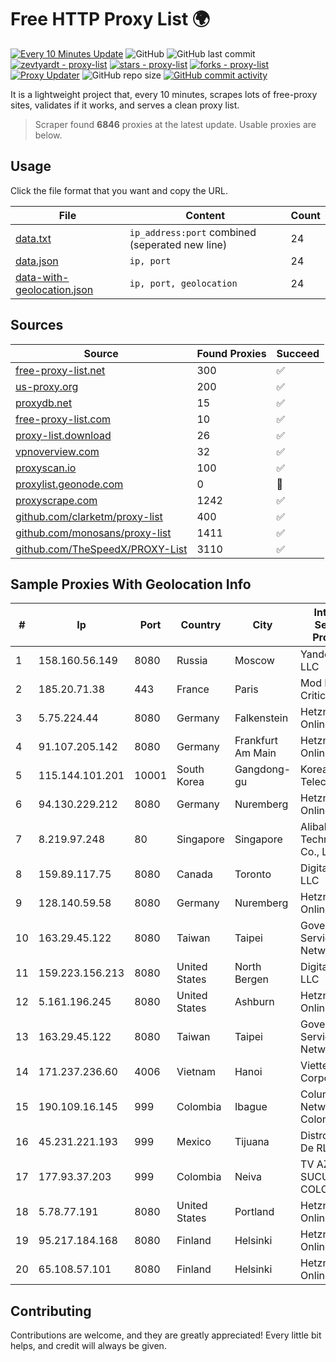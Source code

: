 
# Free HTTP Proxy List 🌍

[![Every 10 Minutes Update](https://github.com/mertguvencli/http-proxy-list/actions/workflows/main.yml/badge.svg?branch=main)](https://github.com/mertguvencli/http-proxy-list/actions/workflows/main.yml)
![GitHub](https://img.shields.io/github/license/mertguvencli/http-proxy-list)
![GitHub last commit](https://img.shields.io/github/last-commit/mertguvencli/http-proxy-list)
[![zevtyardt - proxy-list](https://img.shields.io/static/v1?label=zevtyardt&message=proxy-list&color=blue&logo=github)](https://github.com/zevtyardt/proxy-list "Go to GitHub repo")
[![stars - proxy-list](https://img.shields.io/github/stars/zevtyardt/proxy-list?style=social)](https://github.com/zevtyardt/proxy-list)
[![forks - proxy-list](https://img.shields.io/github/forks/zevtyardt/proxy-list?style=social)](https://github.com/zevtyardt/proxy-list)
[![Proxy Updater](https://github.com/zevtyardt/proxy-list/workflows/Proxy%20Updater/badge.svg)](https://github.com/zevtyardt/proxy-list/actions?query=workflow:"Proxy+Updater")
![GitHub repo size](https://img.shields.io/github/repo-size/zevtyardt/proxy-list)
[![GitHub commit activity](https://img.shields.io/github/commit-activity/m/zevtyardt/proxy-list?logo=commits)](https://github.com/zevtyardt/proxy-list/commits/main)

It is a lightweight project that, every 10 minutes, scrapes lots of free-proxy sites, validates if it works, and serves a clean proxy list.

> Scraper found **6846** proxies at the latest update. Usable proxies are below.

## Usage

Click the file format that you want and copy the URL.

|File|Content|Count|
|----|-------|-----|
|[data.txt](https://raw.githubusercontent.com/mertguvencli/http-proxy-list/main/proxy-list/data.txt)|`ip_address:port` combined (seperated new line)|24|
|[data.json](https://raw.githubusercontent.com/mertguvencli/http-proxy-list/main/proxy-list/data.json)|`ip, port`|24|
|[data-with-geolocation.json](https://raw.githubusercontent.com/mertguvencli/http-proxy-list/main/proxy-list/data-with-geolocation.json)|`ip, port, geolocation`|24|

## Sources

|Source|Found Proxies|Succeed|
|------|-------------|-------|
|[free-proxy-list.net](https://free-proxy-list.net)|300|✅|
|[us-proxy.org](https://www.us-proxy.org)|200|✅|
|[proxydb.net](http://proxydb.net)|15|✅|
|[free-proxy-list.com](https://free-proxy-list.com/?page=&port=&type%5B%5D=http&type%5B%5D=https&up_time=0&search=Search)|10|✅|
|[proxy-list.download](https://www.proxy-list.download/HTTP)|26|✅|
|[vpnoverview.com](https://vpnoverview.com/privacy/anonymous-browsing/free-proxy-servers)|32|✅|
|[proxyscan.io](https://www.proxyscan.io)|100|✅|
|[proxylist.geonode.com](https://proxylist.geonode.com/api/proxy-list?limit=300&page=1&sort_by=lastChecked&sort_type=desc&protocols=http,https)|0|🚫|
|[proxyscrape.com](https://api.proxyscrape.com/v2/?request=displayproxies&protocol=http&timeout=10000&country=all&ssl=all&anonymity=all)|1242|✅|
|[github.com/clarketm/proxy-list](https://raw.githubusercontent.com/clarketm/proxy-list/master/proxy-list-raw.txt)|400|✅|
|[github.com/monosans/proxy-list](https://raw.githubusercontent.com/monosans/proxy-list/main/proxies/http.txt)|1411|✅|
|[github.com/TheSpeedX/PROXY-List](https://raw.githubusercontent.com/TheSpeedX/PROXY-List/master/http.txt)|3110|✅|


## Sample Proxies With Geolocation Info

|#|Ip|Port|Country|City|Internet Service Provider|
|-|--|----|-------|----|-------------------------|
|1|158.160.56.149|8080|Russia|Moscow|Yandex.Cloud LLC|
|2|185.20.71.38|443|France|Paris|Mod Mission Critical LLC|
|3|5.75.224.44|8080|Germany|Falkenstein|Hetzner Online GmbH|
|4|91.107.205.142|8080|Germany|Frankfurt Am Main|Hetzner Online AG|
|5|115.144.101.201|10001|South Korea|Gangdong-gu|Korea Telecom|
|6|94.130.229.212|8080|Germany|Nuremberg|Hetzner Online GmbH|
|7|8.219.97.248|80|Singapore|Singapore|Alibaba (US) Technology Co., Ltd.|
|8|159.89.117.75|8080|Canada|Toronto|DigitalOcean, LLC|
|9|128.140.59.58|8080|Germany|Nuremberg|Hetzner Online GmbH|
|10|163.29.45.122|8080|Taiwan|Taipei|Government Service Network|
|11|159.223.156.213|8080|United States|North Bergen|DigitalOcean, LLC|
|12|5.161.196.245|8080|United States|Ashburn|Hetzner Online GmbH|
|13|163.29.45.122|8080|Taiwan|Taipei|Government Service Network|
|14|171.237.236.60|4006|Vietnam|Hanoi|Viettel Corporation|
|15|190.109.16.145|999|Colombia|Ibague|Columbus Networks Colombia|
|16|45.231.221.193|999|Mexico|Tijuana|Distrokom S De RL De CV|
|17|177.93.37.203|999|Colombia|Neiva|TV AZTECA SUCURSAL COLOMBIA|
|18|5.78.77.191|8080|United States|Portland|Hetzner Online GmbH|
|19|95.217.184.168|8080|Finland|Helsinki|Hetzner Online GmbH|
|20|65.108.57.101|8080|Finland|Helsinki|Hetzner Online GmbH|



## Contributing

Contributions are welcome, and they are greatly appreciated! Every
little bit helps, and credit will always be given.

